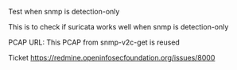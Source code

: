 Test when snmp is detection-only

This is to check if suricata works well when snmp is detection-only

PCAP URL:
  This PCAP from snmp-v2c-get is reused

Ticket https://redmine.openinfosecfoundation.org/issues/8000
